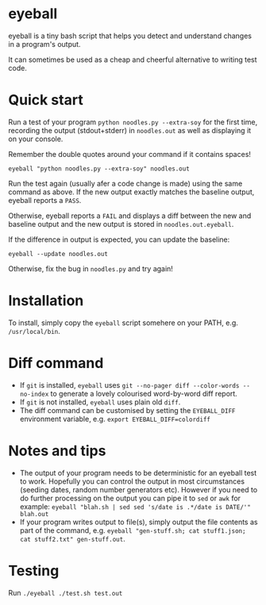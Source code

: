# eyeball

eyeball is a tiny bash script that helps you detect and understand changes in a program's output. 

It can sometimes be used as a cheap and cheerful alternative to writing test code.

# Quick start

Run a test of your program `python noodles.py --extra-soy` for the first time, recording the output (stdout+stderr) in `noodles.out` as well as displaying it on your console.

Remember the double quotes around your command if it contains spaces!
```
eyeball "python noodles.py --extra-soy" noodles.out
```
Run the test again (usually afer a code change is made) using the same command as above.
If the new output exactly matches the baseline output, eyeball reports a `PASS`.

Otherwise, eyeball reports a `FAIL` and displays a diff between the new and baseline output and the new output is stored in `noodles.out.eyeball`.

If the difference in output is expected, you can update the baseline:
```
eyeball --update noodles.out
```
Otherwise, fix the bug in `noodles.py` and try again!

# Installation

To install, simply copy the `eyeball` script somehere on your PATH, e.g. `/usr/local/bin`.

# Diff command

- If `git` is installed, `eyeball` uses `git --no-pager diff --color-words --no-index` to generate a lovely colourised word-by-word diff report.
- If `git` is not installed, `eyeball` uses plain old `diff`.
- The diff command can be customised by setting the `EYEBALL_DIFF` environment variable, e.g. `export EYEBALL_DIFF=colordiff`

# Notes and tips

- The output of your program needs to be deterministic for an eyeball test to work. Hopefully you can control the output 
in most circumstances (seeding dates, random number generators etc). However if you need to do further processing on the output you can 
pipe it to `sed` or `awk` for example: `eyeball "blah.sh | sed sed 's/date is .*/date is DATE/'" blah.out`
- If your program writes output to file(s), simply output the file contents as part of the command, e.g. 
`eyeball "gen-stuff.sh; cat stuff1.json; cat stuff2.txt" gen-stuff.out`.

# Testing

Run `./eyeball ./test.sh test.out`